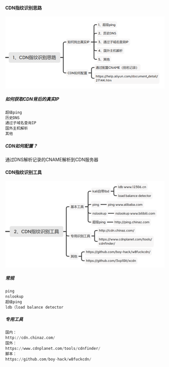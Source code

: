 #### CDN指纹识别思路

![1687190806696](image/1.5CDN指纹识别/1687190806696.png)

##### 如何获取CDN背后的真实IP

```sql
超级ping
历史DNS
通过子域名查询IP
国外主机解析
其他
```

##### CDN如何配置？

通过DNS解析记录的CNAME解析到CDN服务器


#### CDN指纹识别工具

![1687190834815](image/1.5CDN指纹识别/1687190834815.png)

##### 常规

```sql
ping
nslookup
超级ping
ldb（load balance detector
```


##### 专用工具

```sql
国内： 
http://cdn.chinaz.com/
国外： 
https://www.cdnplanet.com/tools/cdnfinder/
脚本：
https://github.com/boy-hack/w8fuckcdn/ 			     	       			     https://github.com/3xp10it/xcdn
```
